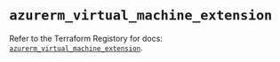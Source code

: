 # `azurerm_virtual_machine_extension`

Refer to the Terraform Registory for docs: [`azurerm_virtual_machine_extension`](https://registry.terraform.io/providers/hashicorp/azurerm/3.53.0/docs/resources/virtual_machine_extension).
